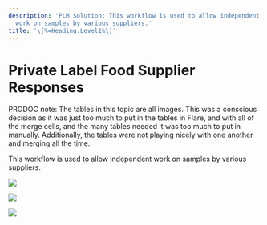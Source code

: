 ```yaml
---
description: 'PLM Solution: This workflow is used to allow independent
  work on samples by various suppliers.'
title: '\[%=Heading.Level1%\]'
---
```


Private Label Food Supplier Responses
=====================================

PRODOC note: The tables in this topic are all images. This was a
conscious decision as it was just too much to put in the tables in
Flare, and with all of the merge cells, and the many tables needed it
was too much to put in manually. Additionally, the tables were not
playing nicely with one another and merging all the time.

This workflow is used to allow independent work on samples by various
suppliers.

![](../../../Resources/Images/Solution%20Enablement/PLM/Initiat-State.png)

![](../../../Resources/Images/Solution%20Enablement/PLM/InitiRespState.png)

![](../../../Resources/Images/Solution%20Enablement/PLM/FollowUPState.png)
